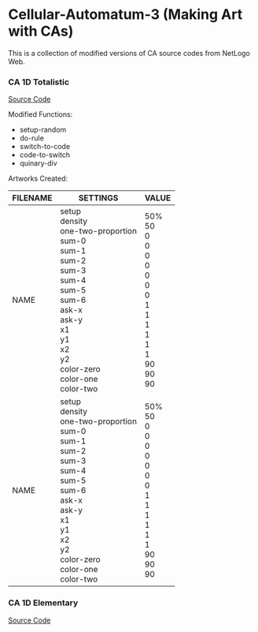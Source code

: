 # Cellular-Automatum-3 (Making Art with CAs)

This is a collection of modified versions of CA source codes from NetLogo Web. 

### CA 1D Totalistic
[Source Code](http://www.netlogoweb.org/launch#http://www.netlogoweb.org/assets/modelslib/Sample%20Models/Computer%20Science/Cellular%20Automata/CA%201D%20Totalistic.nlogo)

Modified Functions: 
- setup-random
- do-rule
- switch-to-code
- code-to-switch
- quinary-div

Artworks Created:

|        FILENAME        |        SETTINGS        |        VALUE        |
|------------------------|------------------------|---------------------|
|     NAME               | setup <br/> density <br/> one-two-proportion <br/> sum-0 <br/> sum-1 <br/> sum-2 <br/> sum-3 <br/> sum-4 <br/> sum-5 <br/> sum-6 <br/> ask-x <br/> ask-y <br/> x1 <br/> y1 <br/> x2 <br/> y2 <br/> color-zero <br/> color-one <br/> color-two |50% <br/> 50 <br/> 0 <br/> 0 <br/> 0 <br/> 0 <br/> 0 <br/> 0 <br/> 0 <br/> 1 <br/> 1 <br/> 1 <br/> 1 <br/> 1 <br/> 1 <br/> 90 <br/> 90 <br/> 90               |
|     NAME               | setup <br/> density <br/> one-two-proportion <br/> sum-0 <br/> sum-1 <br/> sum-2 <br/> sum-3 <br/> sum-4 <br/> sum-5 <br/> sum-6 <br/> ask-x <br/> ask-y <br/> x1 <br/> y1 <br/> x2 <br/> y2 <br/> color-zero <br/> color-one <br/> color-two | 50% <br/> 50 <br/> 0 <br/> 0 <br/> 0 <br/> 0 <br/> 0 <br/> 0 <br/> 0 <br/> 1 <br/> 1 <br/> 1 <br/> 1 <br/> 1 <br/> 1 <br/> 90 <br/> 90 <br/> 90               |


      

### CA 1D Elementary
[Source Code](http://www.netlogoweb.org/launch#http://www.netlogoweb.org/assets/modelslib/Sample%20Models/Computer%20Science/Cellular%20Automata/CA%201D%20Elementary.nlogo)
